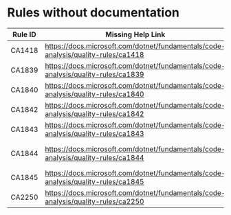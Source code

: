 # Rules without documentation

Rule ID | Missing Help Link | Title |
--------|-------------------|-------|
CA1418 | <https://docs.microsoft.com/dotnet/fundamentals/code-analysis/quality-rules/ca1418> | Use valid platform string |
CA1839 | <https://docs.microsoft.com/dotnet/fundamentals/code-analysis/quality-rules/ca1839> | Use 'Environment.ProcessPath' |
CA1840 | <https://docs.microsoft.com/dotnet/fundamentals/code-analysis/quality-rules/ca1840> | Use 'Environment.CurrentManagedThreadId' |
CA1842 | <https://docs.microsoft.com/dotnet/fundamentals/code-analysis/quality-rules/ca1842> | Do not use 'WhenAll' with a single task |
CA1843 | <https://docs.microsoft.com/dotnet/fundamentals/code-analysis/quality-rules/ca1843> | Do not use 'WaitAll' with a single task |
CA1844 | <https://docs.microsoft.com/dotnet/fundamentals/code-analysis/quality-rules/ca1844> | Provide memory-based overrides of async methods when subclassing 'Stream' |
CA1845 | <https://docs.microsoft.com/dotnet/fundamentals/code-analysis/quality-rules/ca1845> | Use span-based 'string.Concat' |
CA2250 | <https://docs.microsoft.com/dotnet/fundamentals/code-analysis/quality-rules/ca2250> | Use 'string.Equals' |
